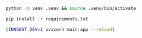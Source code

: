 ```bash
python -m venv .venv && source .venv/bin/activate
```

```bash
pip install -r requirements.txt
```

```bash
(INNGEST_DEV=1 uvicorn main:app --reload) 
```
